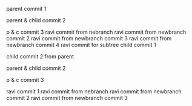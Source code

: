 parent commit 1

parent & child commit 2

p & c commit 3
ravi commit from nebranch
ravi commit from newbranch commit 2
ravi commit from newbranch commit 3
ravi commit from newbranch commit 4
ravi commit for subtree
child commit 1

child commit 2 from parent

parent & child commit 2

p & c commit 3

ravi commit 1
ravi commit from nebranch
ravi commit from newbranch commit 2
ravi commit from newbranch commit 3
